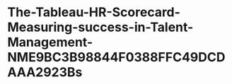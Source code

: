 # The-Tableau-HR-Scorecard-Measuring-success-in-Talent-Management-NME9BC3B98844F0388FFC49DCDAAA2923Bs
